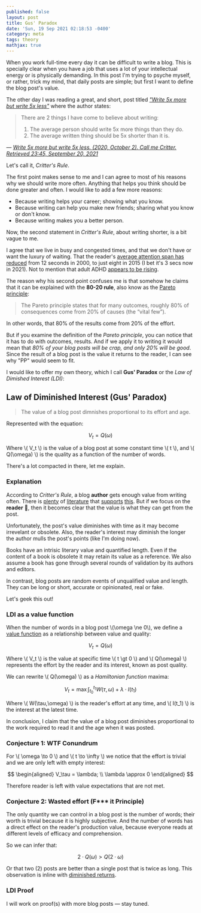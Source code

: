 ```yaml
---
published: false
layout: post
title: Gus' Paradox
date: 'Sun, 19 Sep 2021 02:18:53 -0400'
category: meta
tags: theory
mathjax: true
---
```


When you work full-time every day it can be difficult to write a blog. This is specially clear when you have a job that uses a lot of your intellectual energy or is physically demanding. In this post I'm trying to psyche myself, or rather, trick my mind, that daily posts are simple; but first I want to define the blog post's value.

The other day I was reading a great, and short, post titled [_"Write 5x more but write 5x less"_][1] where the author states:

> There are 2 things I have come to believe about writing:
>   1. The average person should write 5x more things than they do.
>   2. The average written thing should be 5x shorter than it is.
>
<cite>&mdash; [Write 5x more but write 5x less. (2020, October 2). Call me Critter. Retrieved 23:45, September 20, 2021](https://critter.blog/2020/10/02/write-5x-more-but-write-5x-less/)</cite>

Let's call it, _Critter's Rule_.

The first point makes sense to me and I can agree to most of his reasons why we should write more often. Anything that helps you think should be done greater and often. I would like to add a few more reasons:

- Because writing helps your career; showing what you know.
- Because writing can help you make new friends; sharing what you know or don't know.
- Because writing makes you a better person.

Now, the second statement in _Critter's Rule_, about writing shorter, is a bit vague to me.

I agree that we live in busy and congested times, and that we don't have or want the luxury of waiting. That the reader's [average attention span has reduced][3] from 12 seconds in 2000, to just eight in 2015 (I bet it's 3 secs now in 2021). Not to mention that adult ADHD [appears to be rising][4].

The reason why his second point confuses me is that somehow he claims that it can be explained with the **80-20 rule**, also know as the [Pareto principle][2]:

> The Pareto principle states that for many outcomes, roughly 80% of consequences come from 20% of causes (the “vital few”).
>

In other words, that 80% of the results come from 20% of the effort.

But if you examine the definition of the _Pareto principle_, you can notice that it has to do with outcomes, results. And if we apply it to writing it would mean that _80% of your blog posts will be crap, and only 20% will be good_. Since the result of a blog post is the value it returns to the reader, I can see why "PP" would seem to fit.

I would like to offer my own theory, which I call **Gus' Paradox** or the _Law of Dimished Interest (LDI)_:

## Law of Diminished Interest (Gus' Paradox)

> The value of a blog post dimnishes proportional to its effort and age.
>

Represented with the equation:

$$
  V_t = Q(\omega)
$$

Where \\( V_t \\) is the value of a blog post at some constant time \\( t \\), and \\( Q(\omega) \\) is the quality as a function of the number of words.

There's a lot compacted in there, let me explain.

### Explanation

According to _Critter's Rule_, a blog **author** gets enough value from writing often. There is [plenty][5] of [literature][6] that [supports][7] [this][8]. But if we focus on the **reader** 👀, then it becomes clear that the value is what they can get from the post.

Unfortunately, the post's value diminishes with time as it may become irrevelant or obsolete. Also, the reader's interest may diminish the longer the author mulls the post's points (like I'm doing now).

Books have an intrisic literary value and quantified length. Even if the content of a book is obsolete it may retain its value as a reference. We also assume a book has gone through several rounds of validation by its authors and editors.

In contrast, blog posts are random events of unqualified value and length. They can be long or short, accurate or opinionated, real or fake.

Let's geek this out!

### LDI as a value function

When the number of words in a blog post \\(\omega \ne 0\\), we define a [value function][9] as a relationship between value and quality:

$$
  V_t = Q(\omega)
$$

Where \\( V_t \\) is the value at specific time \\( t \gt 0 \\) and \\( Q(\omega) \\) represents the effort by the reader and its interest, known as post quality.

We can rewrite \\( Q(\omega) \\) as a _Hamiltonian function_ maxima:

$$
  V_t = \max \int_{t_0}^{t_1} W(\tau,\omega) + \lambda \cdot I(t_1)
$$

Where \\( W(\tau,\omega) \\) is the reader's effort at any time, and \\( I(t_1) \\) is the interest at the latest time.

In conclusion, I claim that the value of a blog post diminishes proportional to the work required to read it and the age when it was posted.

### Conjecture 1: WTF Conundrum

For \\( \omega \to 0 \\) and \\( t \to \infty \\) we notice that the effort is trivial and we are only left with empty interest:

$$
  \begin{aligned}
  V_\tau = \lambda; \\
  \lambda \approx 0
  \end{aligned}
$$

Therefore reader is left with value expectations that are not met.

### Conjecture 2: Wasted effort (F*** it Principle)

The only quantity we can control in a blog post is the number of words; their worth is trivial because it is highly subjective. And the number of words has a direct effect on the reader's production value, because everyone reads at different levels of efficacy and comprehension.

So we can infer that:

$$
  2 \cdot Q(\omega) > Q(2 \cdot \omega)
$$

Or that two (2) posts are better than a single post that is twice as long. This observation is inline with [diminished returns][10].

### LDI Proof

I will work on proof(s) with more blog posts &mdash; stay tuned.


[1]: https://critter.blog/2020/10/02/write-5x-more-but-write-5x-less/
[2]: https://en.wikipedia.org/wiki/Pareto_principle
[3]: https://www.yahoo.com/lifestyle/you-probably-dont-have-a-long-enough-attention-118972368757.html
[4]: https://www.cnn.com/2019/11/01/health/adult-adhd-rising-study/index.html
[5]: https://medium.com/the-brave-writer/how-writing-changes-your-brain-75c9087f37e7
[6]: https://careerconnections.smeal.psu.edu/blog/2018/06/07/how-strong-writing-skills-benefit-your-career
[7]: https://www.cosmopolitan.com/sex-love/a26658784/journal-love-life-dating/
[8]: https://www.huffpost.com/entry/writing-health-benefits-journal_n_4242456
[9]: https://en.wikipedia.org/wiki/Value_function
[10]: https://en.wikipedia.org/wiki/Diminishing_returns
